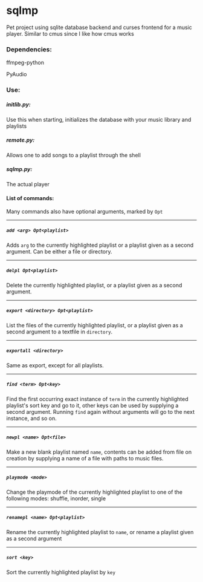 # sqlmp
Pet project using sqlite database backend and curses frontend for a music player.
Similar to cmus since I like how cmus works

### Dependencies:
ffmpeg-python

PyAudio

### Use:
##### initlib.py:
Use this when starting, initializes the database with your music library and playlists

##### remote.py:
Allows one to add songs to a playlist through the shell

##### sqlmp.py:
The actual player

#### List of commands:

Many commands also have optional arguments, marked by `Opt`

------
##### `add <arg> Opt<playlist>`
Adds `arg` to the currently highlighted playlist
or a playlist given as a second argument.
Can be either a file or directory.

------
##### `delpl Opt<playlist>`
Delete the currently highlighted playlist, or a playlist
given as a second argument.

------
##### `export <directory> Opt<playlist>`
List the files of the currently highlighted playlist, or a playlist given
as a second argument to a textfile in `directory`.

------
##### `exportall <directory>`
Same as export, except for all playlists.

------
##### `find <term> Opt<key>`
Find the first occurring exact instance of `term` in the currently highlighted playlist's sort key and
go to it, other keys can be used by supplying a second argument.
Running `find` again without arguments will go to the next instance, and so on.

------
##### `newpl <name> Opt<file>`
Make a new blank playlist named `name`, contents can be added from file on creation by supplying
a name of a file with paths to music files.

------
##### `playmode <mode>`
Change the playmode of the currently highlighted playlist to one of the following modes:
shuffle, inorder, single

------
##### `renamepl <name> Opt<playlist>`
Rename the currently highlighted playlist to `name`,
or rename a playlist given as a second argument

------
##### `sort <key>`
Sort the currently highlighted playlist by `key`
